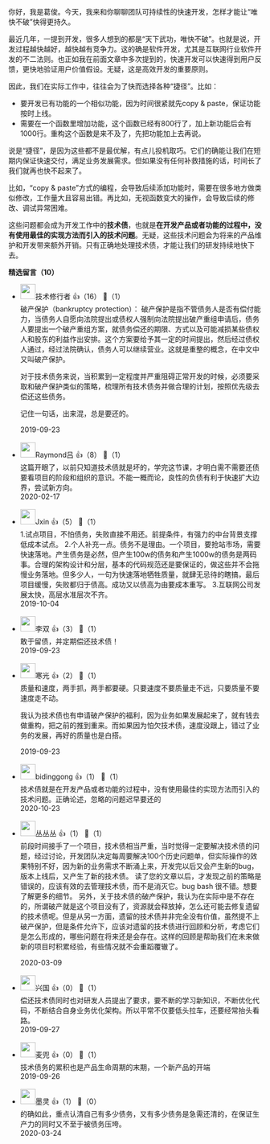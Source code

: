 你好，我是葛俊。今天，我来和你聊聊团队可持续性的快速开发，怎样才能让“唯快不破”快得更持久。

最近几年，一提到开发，很多人想到的都是“天下武功，唯快不破”。也就是说，开发过程越快越好，越快越有竞争力。这的确是软件开发，尤其是互联网行业软件开发的不二法则。也正如我在前面文章中多次提到的，快速开发可以快速得到用户反馈，更快地验证用户价值假设。无疑，这是高效开发的重要原则。

因此，我们在实际工作中，往往会为了快而选择各种“捷径”。比如：

- 要开发已有功能的一个相似功能，因为时间很紧就先copy &amp; paste，保证功能按时上线。
- 需要在一个函数里增加功能，这个函数已经有800行了，加上新功能后会有1000行。重构这个函数是来不及了，先把功能加上去再说。

说是“捷径”，是因为这些都不是最优解，有点儿投机取巧。它们的确能让我们在短期内保证快速交付，满足业务发展需求。但如果没有任何补救措施的话，时间长了我们就再也快不起来了。

比如，“copy &amp; paste”方式的编程，会导致后续添加功能时，需要在很多地方做类似修改，工作量大且容易出错。再比如，无视函数变大的操作，会导致后续的修改、调试异常困难。

这些问题都会成为开发工作中的**技术债**，也就是**在开发产品或者功能的过程中，没有使用最佳的实现方法而引入的技术问题**。无疑，这些技术问题会为将来的产品维护和开发带来额外开销。只有正确地处理技术债，才能让我们的研发持续地快下去。
<div><strong>精选留言（10）</strong></div><ul>
<li><img src="https://static001.geekbang.org/account/avatar/00/0f/75/9b/611e74ab.jpg" width="30px"><span>技术修行者</span> 👍（16） 💬（1）<div>破产保护（bankruptcy protection）： 破产保护是指不管债务人是否有偿付能力，当债务人自愿向法院提出或债权人强制向法院提出破产重组申请后，债务人要提出一个破产重组方案，就债务偿还的期限、方式以及可能减损某些债权人和股东的利益作出安排。这个方案要给予其一定的时间提出，然后经过债权人通过，经过法院确认，债务人可以继续营业。这就是重整的概念，在中文中又叫破产保护。


对于技术债务来说，当积累到一定程度并严重阻碍正常开发的时候，必须要采取和破产保护类似的策略，梳理所有技术债务并做合理的计划，按照优先级去偿还这些债务。

记住一句话，出来混，总是要还的。</div>2019-09-23</li><br/><li><img src="https://static001.geekbang.org/account/avatar/00/18/22/97/7a1c4031.jpg" width="30px"><span>Raymond吕</span> 👍（8） 💬（1）<div>这篇开眼了，以前只知道技术债就是坏的，学完这节课，才明白需不需要还债要看项目的阶段和组织的意识。不能一概而论，良性的负债有利于快速扩大边界，尝试新方向。</div>2020-02-17</li><br/><li><img src="https://static001.geekbang.org/account/avatar/00/13/17/27/ec30d30a.jpg" width="30px"><span>Jxin</span> 👍（5） 💬（1）<div>1.试点项目，不怕债务，失败直接不用还。前提条件，有强力的中台背景支撑低成本试点。
2.个人补充一点。债务不是理由。一个项目，要抢站市场，需要快速落地。产生债务是必然，但产生100w的债务和产生1000w的债务是两码事。合理的架构设计和分层，基本的代码规范还是要保证的，做这些并不会拖慢业务落地。但多少人，一句为快速落地牺牲质量，就肆无忌待的瞎搞，最后项目缓慢，失败都归于债高。成功又以债高为由要成本重写。
3.互联网公司发展太快，高层水准层次不齐。</div>2019-10-04</li><br/><li><img src="https://static001.geekbang.org/account/avatar/00/10/38/cf/f2c7d021.jpg" width="30px"><span>李双</span> 👍（3） 💬（1）<div>敢于留债，并定期偿还技术债！</div>2019-09-23</li><br/><li><img src="https://static001.geekbang.org/account/avatar/00/12/67/ab/fcf0cec4.jpg" width="30px"><span>寒光</span> 👍（2） 💬（1）<div>质量和速度，两手抓，两手都要硬。只要速度不要质量走不远，只要质量不要速度走不动。

我认为技术债也有申请破产保护的福利，因为业务如果发展起来了，就有钱去做重构，把之前的推到重来。而如果因为怕欠技术债，速度没跟上，错过了业务的发展，再好的质量也是白搭。</div>2019-09-23</li><br/><li><img src="https://static001.geekbang.org/account/avatar/00/1c/f9/36/f44b633e.jpg" width="30px"><span>bidinggong</span> 👍（1） 💬（1）<div>技术债就是在开发产品或者功能的过程中，没有使用最佳的实现方法而引入的技术问题。正确论述，忽略的问题迟早要还的</div>2020-10-23</li><br/><li><img src="https://static001.geekbang.org/account/avatar/00/1c/4d/d5/a7c27836.jpg" width="30px"><span>丛丛丛</span> 👍（1） 💬（1）<div>前段时间接手了一个项目，技术债相当严重，当时觉得一定要解决技术债的问题，经过讨论，开发团队决定每周要解决100个历史问题单，但实际操作的效果特别不好，因为新的业务需求不断涌上来，开发完以后又会产生新的bug，版本上线后，又产生了新的技术债。
读了您的文章以后，才发现之前的策略是错误的，应该有效的去管理技术债，而不是消灭它。bug bash 很不错。想要了解更多的细节。
另外，关于技术债的破产保护，我认为在实际中是不存在的，所谓破产就是这个项目没有了，资源就会释放掉，怎么还可能去修复遗留的技术债呢。但是从另一方面，遗留的技术债并非完全没有价值，虽然提不上破产保护，但是条件允许下，应该对遗留的技术债进行回顾和分析，考虑它们是怎么形成的，哪些问题在将来还是会存在。这样的回顾是帮助我们在未来做新的项目时积累经验，有些情况就不会重蹈覆辙了。
</div>2020-03-09</li><br/><li><img src="https://static001.geekbang.org/account/avatar/00/10/da/24/afa9214a.jpg" width="30px"><span>兴国</span> 👍（0） 💬（1）<div>偿还技术债同时也对研发人员提出了要求，要不断的学习新知识，不断优化代码，不断结合自身业务优化架构。所以平常不仅要低头拉车，还要经常抬头看路。</div>2019-09-27</li><br/><li><img src="https://static001.geekbang.org/account/avatar/00/18/6b/d5/8411bad3.jpg" width="30px"><span>麦兜</span> 👍（0） 💬（1）<div>技术债务的累积也是产品生命周期的末期，一个新产品的开端</div>2019-09-26</li><br/><li><img src="https://static001.geekbang.org/account/avatar/00/15/82/a4/a92c6eca.jpg" width="30px"><span>墨灵</span> 👍（1） 💬（0）<div>的确如此，重点认清自己有多少债务，又有多少债务是急需还清的，在保证生产力的同时又不至于被债务压垮。</div>2020-03-24</li><br/>
</ul>